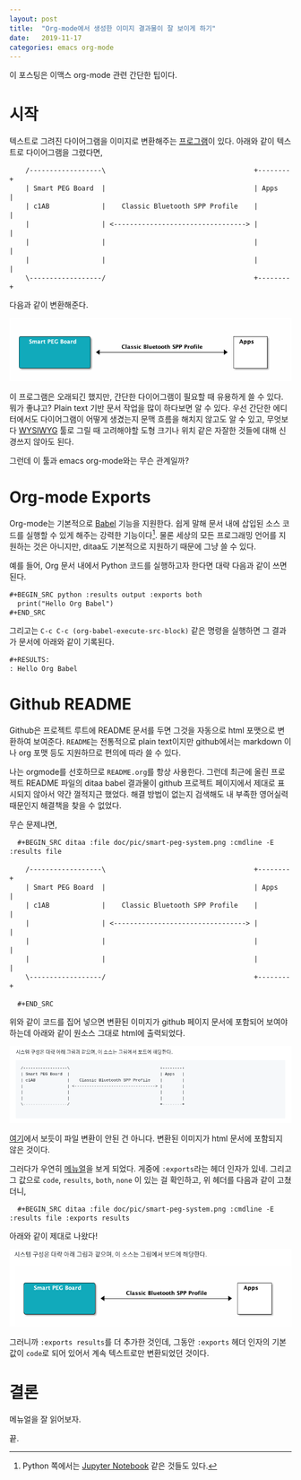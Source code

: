 ```yaml
---
layout: post
title:  "Org-mode에서 생성한 이미지 결과물이 잘 보이게 하기"
date:   2019-11-17
categories: emacs org-mode
---
```


이 포스팅은 이맥스 org-mode 관련 간단한 팁이다.


# 시작

텍스트로 그려진 다이어그램을 이미지로 변환해주는
[프로그램](http://ditaa.sourceforge.net/)이 있다. 아래와 같이 텍스트로
다이어그램을 그렸다면,

```
    /------------------\                                     +--------+ 
    | Smart PEG Board  |                                     | Apps   | 
    | c1AB             |    Classic Bluetooth SPP Profile    |        |
    |                  | <---------------------------------> |        | 
    |                  |                                     |        |
    |                  |                                     |        |
    \------------------/                                     +--------+
```

다음과 같이 변환해준다.

![변환된 다이어그램](https://github.com/bbingju/smart-peg/raw/master/doc/pic/smart-peg-system.png)


이 프로그램은 오래되긴 했지만, 간단한 다이어그램이 필요할 때 유용하게
쓸 수 있다. 뭐가 좋냐고? Plain text 기반 문서 작업을 많이 하다보면 알
수 있다. 우선 간단한 에디터에서도 다이어그램이 어떻게 생겼는지 문맥
흐름을 해치지 않고도 알 수 있고, 무엇보다
[WYSIWYG](https://en.wikipedia.org/wiki/WYSIWYG) 툴로 그릴 때
고려해야할 도형 크기나 위치 같은 자잘한 것들에 대해 신경쓰지 않아도
된다.

그런데 이 툴과 emacs org-mode와는 무슨 관계일까?


# Org-mode Exports

Org-mode는 기본적으로
[Babel](https://orgmode.org/worg/org-contrib/babel/) 기능을
지원한다. 쉽게 말해 문서 내에 삽입된 소스 코드를 실행할 수 있게 해주는
강력한 기능이다[^1]. 물론 세상의 모든 프로그래밍 언어를 지원하는 것은
아니지만, ditaa도 기본적으로 지원하기 때문에 그냥 쓸 수 있다.

예를 들어, Org 문서 내에서 Python 코드를 실행하고자 한다면 대략 다음과
같이 쓰면 된다.

```
#+BEGIN_SRC python :results output :exports both
  print("Hello Org Babel")
#+END_SRC
```

그리고는 `C-c C-c (org-babel-execute-src-block)` 같은 명령을 실행하면
그 결과가 문서에 아래와 같이 기록된다.

```
#+RESULTS:
: Hello Org Babel
```

# Github README

Github은 프로젝트 루트에 README 문서를 두면 그것을 자동으로 html
포맷으로 변환하여 보여준다.  `README`는 전통적으로 plain text이지만
github에서는 markdown 이나 org 포맷 등도 지원하므로 편의에 따라 쓸 수
있다.

나는 orgmode를 선호하므로 `README.org`를 항상 사용한다. 그런데 최근에
올린 프로젝트 README 파일의 ditaa babel 결과물이 github 프로젝트
페이지에서 제대로 표시되지 않아서 약간 껄적지근 했었다. 해결 방법이
없는지 검색해도 내 부족한 영어실력 때문인지 해결책을 찾을 수 없었다.

무슨 문제냐면,

```
  #+BEGIN_SRC ditaa :file doc/pic/smart-peg-system.png :cmdline -E :results file

    /------------------\                                     +--------+ 
    | Smart PEG Board  |                                     | Apps   | 
    | c1AB             |    Classic Bluetooth SPP Profile    |        |
    |                  | <---------------------------------> |        | 
    |                  |                                     |        |
    |                  |                                     |        |
    \------------------/                                     +--------+

  #+END_SRC
```

위와 같이 코드를 집어 넣으면 변환된 이미지가 github 페이지 문서에
포함되어 보여야하는데 아래와 같이 원소스 그대로 html에 출력되었다.

![원하지 않는 결과](/assets/orgmode-exports-unwanted-result.png)

[여기](https://github.com/bbingju/smart-peg/blob/master/doc/pic/smart-peg-system.png)에서
보듯이 파일 변환이 안된 건 아니다. 변환된 이미지가 html 문서에 포함되지 않은 것이다.

그러다가 우연히
[메뉴얼](https://orgmode.org/manual/Specific-header-arguments.html#Specific-header-arguments)을
보게 되었다. 게중에 `:exports`라는 헤더 인자가 있네. 그리고 그 값으로 `code`, `results`, `both`, `none` 이 있는 걸 확인하고,
위 헤더를 다음과 같이 고쳤더니,

```
  #+BEGIN_SRC ditaa :file doc/pic/smart-peg-system.png :cmdline -E :results file :exports results
```

아래와 같이 제대로 나왔다!

![원하는 결과](/assets/orgmode-exports-wanted-results.png)

그러니까 `:exports results`를 더 추가한 것인데, 그동안 `:exports` 헤더 인자의
기본값이 `code`로 되어 있어서 계속 텍스트로만 변환되었던 것이다.


# 결론

메뉴얼을 잘 읽어보자.

끝.

[^1]: Python 쪽에서는 [Jupyter Notebook](https://jupyter.org/) 같은 것들도 있다.
